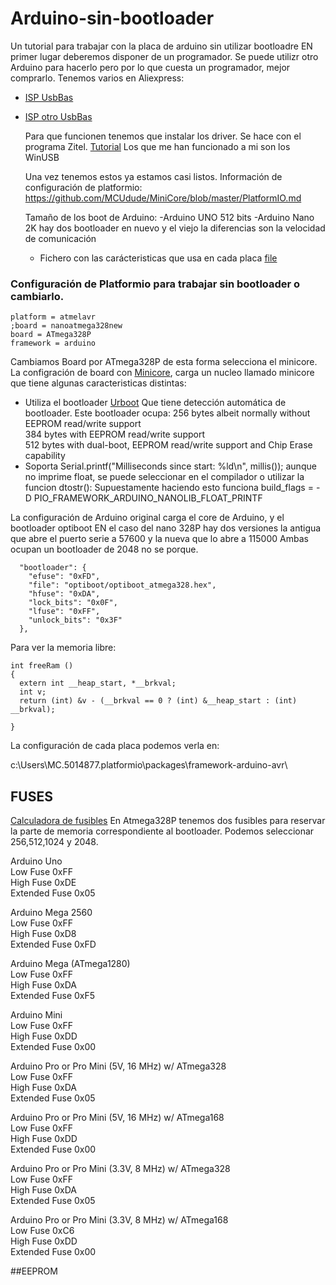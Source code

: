 # Arduino-sin-bootloader
Un tutorial para trabajar con la placa de arduino sin utilizar bootloadre
EN primer lugar deberemos disponer de un programador. Se puede utilizr otro Arduino para hacerlo pero por lo que cuesta un programador, mejor comprarlo.
Tenemos varios en Aliexpress:
- [ISP UsbBas ](https://a.aliexpress.com/_EufJKal)
- [ISP otro UsbBas](https://a.aliexpress.com/_EHAlgaH)

  Para que funcionen tenemos que instalar los driver. Se hace con el programa Zitel. [Tutorial](https://www.fischl.de/usbasp/)
Los que me han funcionado a mi son los WinUSB

  Una vez tenemos estos ya estamos casi listos.
  Información de configuración de platformio:
  https://github.com/MCUdude/MiniCore/blob/master/PlatformIO.md

  Tamaño de los boot de Arduino:
  -Arduino UNO 512 bits
  -Arduino Nano 2K hay dos bootloader en nuevo y el viejo la diferencias son la velocidad de comunicación
  - Fichero con las carácteristicas que usa en cada placa [file](https://github.com/arduino/ArduinoCore-avr/blob/master/boards.txt#L152)

### Configuración de Platformio para trabajar sin bootloader o cambiarlo.
```
platform = atmelavr
;board = nanoatmega328new
board = ATmega328P
framework = arduino
```
Cambiamos Board por ATmega328P de esta forma selecciona el minicore.  
La configración de board con [Minicore](https://github.com/MCUdude/MiniCore?tab=readme-ov-file), carga un nucleo llamado minicore que tiene algunas caracteristicas distintas:
- Utiliza el bootloader [Urboot](https://github.com/stefanrueger/urboot/)  Que tiene detección automática de bootloader. Este bootloader ocupa: 
256 bytes albeit normally without EEPROM read/write support  
384 bytes with EEPROM read/write support  
512 bytes with dual-boot, EEPROM read/write support and Chip Erase capability  
- Soporta Serial.printf("Milliseconds since start: %ld\n", millis()); aunque no imprime float, se puede seleccionar en el compilador o utilizar la funcion dtostr(): Supuestamente haciendo esto funciona build_flags = -D PIO_FRAMEWORK_ARDUINO_NANOLIB_FLOAT_PRINTF



La configuración de Arduino original  carga el core de Arduino, y el bootloader optiboot
EN el caso del nano 328P hay dos versiones la antigua que abre el puerto serie a 57600 y la nueva que lo abre a 115000
Ambas ocupan un bootloader de 2048 no se porque.
```
  "bootloader": {
    "efuse": "0xFD",
    "file": "optiboot/optiboot_atmega328.hex",
    "hfuse": "0xDA",
    "lock_bits": "0x0F",
    "lfuse": "0xFF",
    "unlock_bits": "0x3F"
  },
```



Para ver la memoria libre:
```
int freeRam () 
{
  extern int __heap_start, *__brkval; 
  int v; 
  return (int) &v - (__brkval == 0 ? (int) &__heap_start : (int) __brkval); 

}
```

La configuración de cada placa podemos verla en:

c:\Users\MC.5014877\.platformio\packages\framework-arduino-avr\
  
## FUSES
[Calculadora de fusibles](https://eleccelerator.com/fusecalc/fusecalc.php?chip=atmega328p)
En Atmega328P tenemos dos fusibles para reservar la parte de memoria correspondiente al bootloader.
Podemos seleccionar 256,512,1024 y 2048.

Arduino Uno  
Low Fuse	0xFF  
High Fuse	0xDE  
Extended Fuse	0x05  

Arduino Mega 2560  
Low Fuse	0xFF  
High Fuse	0xD8  
Extended Fuse	0xFD  

Arduino Mega (ATmega1280)  
Low Fuse	0xFF  
High Fuse	0xDA  
Extended Fuse	0xF5  

Arduino Mini  
Low Fuse	0xFF  
High Fuse	0xDD  
Extended Fuse	0x00  


Arduino Pro or Pro Mini (5V, 16 MHz) w/ ATmega328     
Low Fuse	0xFF  
High Fuse	0xDA  
Extended Fuse	0x05  

Arduino Pro or Pro Mini (5V, 16 MHz) w/ ATmega168  
Low Fuse	0xFF  
High Fuse	0xDD  
Extended Fuse	0x00  

Arduino Pro or Pro Mini (3.3V, 8 MHz) w/ ATmega328  
Low Fuse	0xFF  
High Fuse	0xDA  
Extended Fuse	0x05  

Arduino Pro or Pro Mini (3.3V, 8 MHz) w/ ATmega168  
Low Fuse	0xC6  
High Fuse	0xDD  
Extended Fuse	0x00  


##EEPROM
